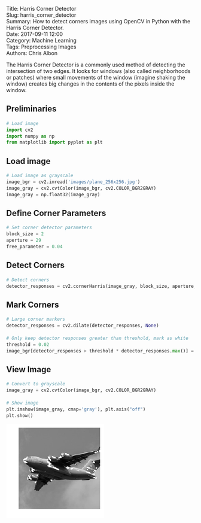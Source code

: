 Title: Harris Corner Detector  
Slug: harris_corner_detector  
Summary: How to detect corners images using OpenCV in Python with the Harris Corner Detector.     
Date: 2017-09-11 12:00  
Category: Machine Learning  
Tags: Preprocessing Images    
Authors: Chris Albon

The Harris Corner Detector is a commonly used method of detecting the intersection of two edges. It looks for windows (also called neighborhoods or patches) where small movements of the window (imagine shaking the window) creates big changes in the contents of the pixels inside the window.

## Preliminaries


```python
# Load image
import cv2
import numpy as np
from matplotlib import pyplot as plt
```

## Load image


```python
# Load image as grayscale
image_bgr = cv2.imread('images/plane_256x256.jpg')
image_gray = cv2.cvtColor(image_bgr, cv2.COLOR_BGR2GRAY)
image_gray = np.float32(image_gray)
```

## Define Corner Parameters


```python
# Set corner detector parameters
block_size = 2
aperture = 29
free_parameter = 0.04
```

## Detect Corners


```python
# Detect corners
detector_responses = cv2.cornerHarris(image_gray, block_size, aperture, free_parameter)
```

## Mark Corners


```python
# Large corner markers
detector_responses = cv2.dilate(detector_responses, None)

# Only keep detector responses greater than threshold, mark as white
threshold = 0.02
image_bgr[detector_responses > threshold * detector_responses.max()] = [255,255,255]
```

## View Image


```python
# Convert to grayscale
image_gray = cv2.cvtColor(image_bgr, cv2.COLOR_BGR2GRAY)

# Show image
plt.imshow(image_gray, cmap='gray'), plt.axis("off")
plt.show()
```


![png](harris_corner_detector_files/harris_corner_detector_13_0.png)

